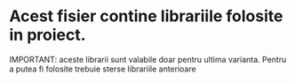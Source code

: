 # Acest fisier contine librariile folosite in proiect. 
 IMPORTANT: aceste librarii sunt valabile doar pentru ultima varianta. Pentru a putea fi folosite trebuie sterse librariile anterioare
